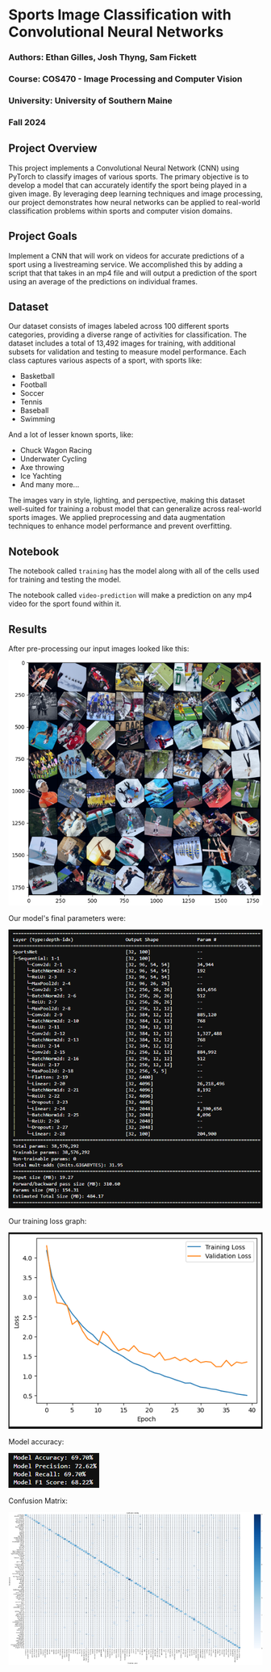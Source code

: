 # Sports Image Classification with Convolutional Neural Networks

### Authors: Ethan Gilles, Josh Thyng, Sam Fickett
### Course: COS470 - Image Processing and Computer Vision
### University: University of Southern Maine
### Fall 2024

## Project Overview

This project implements a Convolutional Neural Network (CNN) using PyTorch to classify images 
of various sports. The primary objective is to develop a model that can accurately identify the 
sport being played in a given image. By leveraging deep learning techniques and image processing, 
our project demonstrates how neural networks can be applied to real-world classification problems 
within sports and computer vision domains.

## Project Goals

Implement a CNN that will work on videos for accurate predictions of a sport using a livestreaming service. We accomplished this
by adding a script that that takes in an mp4 file and will output a prediction of the sport using  an average of the predictions on individual frames.

## Dataset

Our dataset consists of images labeled across 100 different sports categories, 
providing a diverse range of activities for classification. The dataset includes 
a total of 13,492 images for training, with additional subsets for validation 
and testing to measure model performance. Each class captures various aspects of 
a sport, with sports like:

- Basketball
- Football
- Soccer
- Tennis
- Baseball
- Swimming

And a lot of lesser known sports, like:

- Chuck Wagon Racing
- Underwater Cycling
- Axe throwing
- Ice Yachting
- And many more...

The images vary in style, lighting, and perspective, making this dataset 
well-suited for training a robust model that can generalize across real-world 
sports images. We applied preprocessing and data augmentation techniques to 
enhance model performance and prevent overfitting.

## Notebook

The notebook called  `training` has the model along with all of the cells used for training and testing the model.

The notebook called `video-prediction` will make a prediction on any mp4 video for the sport found within it. 

## Results

After pre-processing our input images looked like this:

![pre-processed data](https://github.com/EthanGilles/sports-classification/blob/b89c7ea34ec258d9308d8ef1b9e3aa1651179ff2/results/Pre-processing.png)

Our model's final parameters were:

![model parameters](https://github.com/EthanGilles/sports-classification/blob/b89c7ea34ec258d9308d8ef1b9e3aa1651179ff2/results/Model.png)

Our training loss graph:

![training loss](https://github.com/EthanGilles/sports-classification/blob/b89c7ea34ec258d9308d8ef1b9e3aa1651179ff2/results/Training.png)

Model accuracy:

![accuracy](https://github.com/EthanGilles/sports-classification/blob/b89c7ea34ec258d9308d8ef1b9e3aa1651179ff2/results/Accuracy.png)

Confusion Matrix:

![confusion matrix](https://github.com/EthanGilles/sports-classification/blob/b89c7ea34ec258d9308d8ef1b9e3aa1651179ff2/results/Confusion-Matrix.png)

